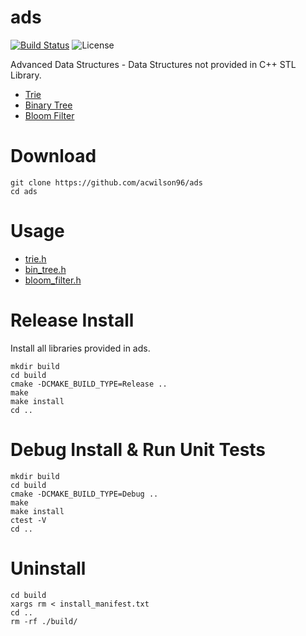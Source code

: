 # ads
[![Build Status](https://travis-ci.com/rdtscp/ads.svg?branch=master)](https://travis-ci.com/rdtscp/ads)
![License](https://img.shields.io/badge/License-MIT-brightgreen.svg)


Advanced Data Structures - Data Structures not provided in C++ STL Library.
  * [Trie](https://github.com/acwilson96/trie)
  * [Binary Tree](https://github.com/acwilson96/bin_tree)
  * [Bloom Filter](https://github.com/acwilson96/bloom_filter)

# Download
```
git clone https://github.com/acwilson96/ads
cd ads
```
# Usage
 * [trie.h](https://github.com/acwilson96/trie/blob/master/include/trie.h)
 * [bin_tree.h](https://github.com/acwilson96/bin_tree/blob/master/include/bin_tree.h)
 * [bloom_filter.h](https://github.com/acwilson96/bloom_filter/blob/master/include/bloom_filter.h)
# Release Install
Install all libraries provided in ads.
```
mkdir build
cd build
cmake -DCMAKE_BUILD_TYPE=Release ..
make
make install
cd ..
```
# Debug Install & Run Unit Tests
```
mkdir build
cd build
cmake -DCMAKE_BUILD_TYPE=Debug ..
make
make install
ctest -V
cd ..
```
# Uninstall
```
cd build
xargs rm < install_manifest.txt
cd ..
rm -rf ./build/
```
